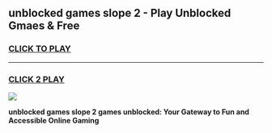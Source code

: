 
## unblocked games slope 2 - Play Unblocked Gmaes & Free
<h3>
<a href="https://news.freeplayer.one?title=unblocked_games_slope_2&ref=16F">CLICK TO PLAY</a></h3>
<hr>

<h3>
<a href="https://news.freeplayer.one?title=unblocked_games_slope_2&ref=16F">CLICK 2 PLAY</a>
  
</h3>

<a href="https://news.freeplayer.one?title=unblocked_games_slope_2&ref=16F/"><img src="https://clearcache.store/games.png"></a>


**unblocked games slope 2 games unblocked: Your Gateway to Fun and Accessible Online Gaming**
